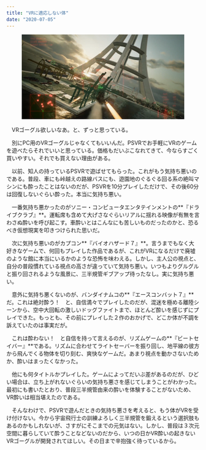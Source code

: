 ```yaml
---
title: "VRに適応しない体"
date: "2020-07-05"
---
```


<figure>

![](assets/n01596b93af61_f99e8c490a1b47537aa34a1c6089ecc6.png)

</figure>

　VRゴーグル欲しいなあ。と、ずっと思っている。

　別にPC用のVRゴーグルじゃなくてもいいんだ。PSVRでお手軽にVRのゲームを遊べたらそれでいいと思っている。価格もだいぶこなれてきて、今ならすごく買いやすい。それでも買えない理由がある。

　以前、知人の持っているPSVRで遊ばせてもらった。これがもう気持ち悪いのである。普段、車にも峠越えの路線バスにも、遊園地のぐるぐる回る系の絶叫マシンにも酔ったことはないのだが、PSVRを10分プレイしただけで、その後60分は回復しないぐらい酔った。本当に気持ち悪い。

　一番気持ち悪かったのがソニー・コンピュータエンタテインメントの**『ドライブクラブ』**。運転席も含めて大げさなぐらいリアルに揺れる映像が有無を言わさぬ酔いを呼び起こす。車酔いとはこんなにも苦しいものだったのかと、恐るべき仮想現実を叩きつけられた思いだ。

　次に気持ち悪いのがカプコン**『バイオハザード７』**。言うまでもなく大好きなゲームで、何回もプレイした作品であるが、これがVRになるだけで廃墟のような館に本当にいるかのような恐怖を味わえる。しかし、主人公の視点と、自分の普段慣れている視点の高さが違っていて気持ち悪い。いつもよりグルグルと振り回されるような風景に、三半規管ギブアップ待ったなし。実に気持ち悪い。

　意外に気持ち悪くないのが、バンダイナムコの**『エースコンバット７』**だ。これは絶対酔う！　と、自信満々でプレイしたのだが、混迷を極める離陸シーンから、空中大回転の激しいドッグファイトまで、ほとんど酔いを感じずにプレイできた。もっとも、その前にプレイした２作のおかげで、どこか体が不調を訴えていたのは事実だが。

　これは酔わない！　と自信を持って言えるのが、リズムゲームの**『ビートセイバー』**である。リズムに合わせてライトセーバーを振り回し、地平線の彼方から飛んでくる物体を切り刻む、爽快なゲームだ。あまり視点を動かさないためか、酔いはまったくなかった。

　他にも何タイトルかプレイした。ゲームによってだいぶ差があるのだが、ひどい場合は、立ち上がれないぐらいの気持ち悪さを感じてしまうことがわかった。最初にも書いたとおり、普段三半規管由来の酔いを体験することがないため、VR酔いは相当堪えたのである。

　そんなわけで、PSVRで遊んだときの気持ち悪さを考えると、もう体がVRを受け付けない。今から宇宙飛行士の訓練よろしく三半規管を鍛えるという選択肢もあるのかもしれないが、さすがにそこまでの元気はない。しかし、普段は３次元空間に暮らしていて酔うことなどないのだから、いつの日かVR酔いの起きないVRゴーグルが開発されてほしい。その日まで辛抱強く待っているから。
